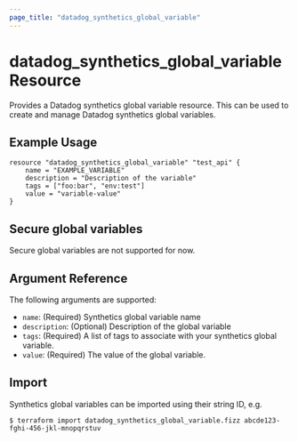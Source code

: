 ```yaml
---
page_title: "datadog_synthetics_global_variable"
---
```


# datadog_synthetics_global_variable Resource

Provides a Datadog synthetics global variable resource. This can be used to create and manage Datadog synthetics global variables.

## Example Usage

```hcl
resource "datadog_synthetics_global_variable" "test_api" {
    name = "EXAMPLE_VARIABLE"
    description = "Description of the variable"
    tags = ["foo:bar", "env:test"]
    value = "variable-value"
}
```

## Secure global variables

Secure global variables are not supported for now.

## Argument Reference

The following arguments are supported:

- `name`: (Required) Synthetics global variable name
- `description`: (Optional) Description of the global variable
- `tags`: (Required) A list of tags to associate with your synthetics global variable.
- `value`: (Required) The value of the global variable.

## Import

Synthetics global variables can be imported using their string ID, e.g.

```
$ terraform import datadog_synthetics_global_variable.fizz abcde123-fghi-456-jkl-mnopqrstuv
```
